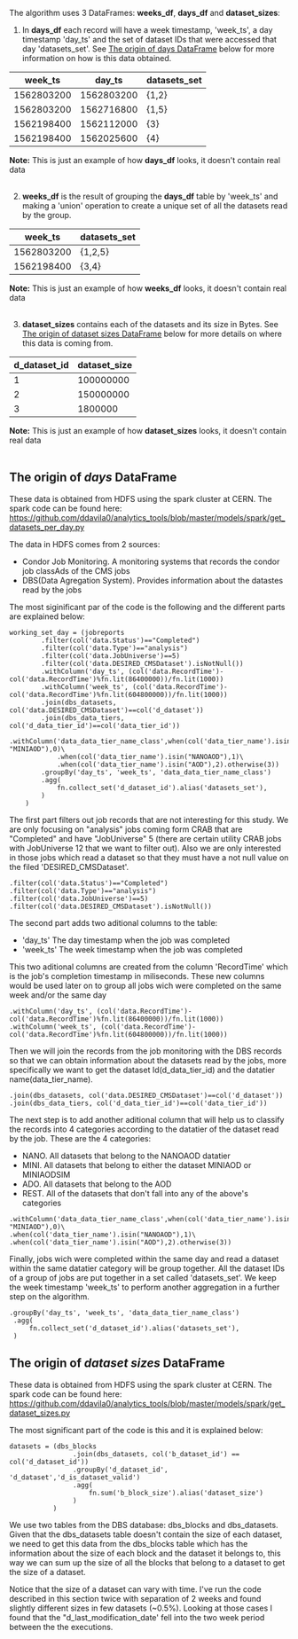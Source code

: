The algorithm uses 3 DataFrames: **weeks_df**, **days_df** and **dataset_sizes**: 

1) In **days_df** each record will have a week timestamp,
'week_ts', a day timestamp 'day_ts' and the set of dataset IDs that were accessed
that day 'datasets_set'. See [The origin of days DataFrame](#the-origin-of-days-dataframe) below for more information on how is this data obtained.


| week_ts    | day_ts     | datasets_set |
|------------|------------|--------------|
|1562803200  |1562803200  |{1,2}         |
|1562803200  |1562716800  |{1,5}         |
|1562198400  |1562112000  |{3}           |
|1562198400  |1562025600  |{4}           |
**Note:** This is just an example of how **days_df** looks, it doesn't contain real data
<br><br>



2) **weeks_df** is the result of grouping the **days_df**
table by 'week_ts' and making a 'union' operation to create a unique set of all
the datasets read by the group.

| week_ts    | datasets_set |
|------------|--------------|
|1562803200  |{1,2,5}       |
|1562198400  |{3,4}         |
**Note:** This is just an example of how **weeks_df** looks, it doesn't contain real data
<br><br>


3) **dataset_sizes** contains each of the datasets and its size in
Bytes. See [The origin of dataset sizes DataFrame](#the-origin-of-dataset-sizes-dataframe) below for more details on where this data is
coming from.


| d_dataset_id | dataset_size |
|--------------|--------------|
|1             | 100000000    |
|2             | 150000000    |
|3             | 1800000      |
**Note:** This is just an example of how **dataset_sizes** looks, it doesn't contain real data
<br><br>


## The origin of _days_ DataFrame

These data is obtained from HDFS using the spark cluster at CERN. The spark code
can be found here:
https://github.com/ddavila0/analytics_tools/blob/master/models/spark/get_datasets_per_day.py

The data in HDFS comes from 2 sources:
 * Condor Job Monitoring. A monitoring systems that records the condor job classAds of the CMS jobs
 * DBS(Data Agregation System). Provides information about the datastes read by the jobs 


The most siginificant par of the code is the following and the different parts are explained below:
```
working_set_day = (jobreports
        .filter(col('data.Status')=="Completed")
        .filter(col('data.Type')=="analysis")
        .filter(col('data.JobUniverse')==5)
        .filter(col('data.DESIRED_CMSDataset').isNotNull())
        .withColumn('day_ts', (col('data.RecordTime')-col('data.RecordTime')%fn.lit(86400000))/fn.lit(1000))
        .withColumn('week_ts', (col('data.RecordTime')-col('data.RecordTime')%fn.lit(604800000))/fn.lit(1000))
        .join(dbs_datasets, col('data.DESIRED_CMSDataset')==col('d_dataset'))
        .join(dbs_data_tiers, col('d_data_tier_id')==col('data_tier_id'))
        .withColumn('data_data_tier_name_class',when(col('data_tier_name').isin("MINIAODSIM", "MINIAOD"),0)\
            .when(col('data_tier_name').isin("NANOAOD"),1)\
            .when(col('data_tier_name').isin("AOD"),2).otherwise(3))
        .groupBy('day_ts', 'week_ts', 'data_data_tier_name_class')
        .agg(
            fn.collect_set('d_dataset_id').alias('datasets_set'),
        )
    )
```

The first part filters out job records that are not interesting for this
study. We are only focusing on "analysis" jobs coming form CRAB that are "Completed"
and have "JobUniverse" 5 (there are certain utility CRAB jobs with JobUniverse 12
that we want to filter out). Also we are only interested in those jobs which read a dataset so that they must
have a not null value on the filed 'DESIRED_CMSDataset'. 

```
.filter(col('data.Status')=="Completed")
.filter(col('data.Type')=="analysis")
.filter(col('data.JobUniverse')==5)
.filter(col('data.DESIRED_CMSDataset').isNotNull())
``` 

The second part adds two aditional columns to the table:
 * 'day_ts' The day timestamp when the job was completed
 * 'week_ts' The week timestamp when the job was completed

This two aditional columns are created from the column 'RecordTime' which is the
job's completion timestamp in miliseconds. These new columns would be used later
on to group all jobs wich were completed on the same week and/or the same day


```
.withColumn('day_ts', (col('data.RecordTime')-col('data.RecordTime')%fn.lit(86400000))/fn.lit(1000))
.withColumn('week_ts', (col('data.RecordTime')-col('data.RecordTime')%fn.lit(604800000))/fn.lit(1000))
``` 

Then we will join the records from the job monitoring with the DBS records so
that we can obtain information about the datasets read by the jobs, more 
specifically we want to get the dataset Id(d_data_tier_id) and the datatier
name(data_tier_name). 

```
.join(dbs_datasets, col('data.DESIRED_CMSDataset')==col('d_dataset'))
.join(dbs_data_tiers, col('d_data_tier_id')==col('data_tier_id'))
```

The next step is to add another aditional column that will help us to
classify the records into 4 categories according to the datatier of 
the dataset read by the job. These are the 4 categories: 

 * NANO. All datasets that belong to the NANOAOD datatier
 * MINI. All datasets that belong to either the dataset MINIAOD or MINIAODSIM
 * ADO.  All datasets that belong to the AOD 
 * REST. All of the datasets that don't fall into any of the above's categories

```
.withColumn('data_data_tier_name_class',when(col('data_tier_name').isin("MINIAODSIM", "MINIAOD"),0)\
.when(col('data_tier_name').isin("NANOAOD"),1)\
.when(col('data_tier_name').isin("AOD"),2).otherwise(3))
```

Finally, jobs wich were completed within the same day and read a dataset within
the same datatier category will be group together. All the dataset IDs of a group
of jobs are put together in a set called 'datasets_set'. We keep the week timestamp
'week_ts' to perform another aggregation in a further step on the algorithm. 

```
.groupBy('day_ts', 'week_ts', 'data_data_tier_name_class')
 .agg(
     fn.collect_set('d_dataset_id').alias('datasets_set'),
 )
```

## The origin of _dataset sizes_ DataFrame

These data is obtained from HDFS using the spark cluster at CERN. The spark code
can be found here:
https://github.com/ddavila0/analytics_tools/blob/master/models/spark/get_dataset_sizes.py

The most significant part of the code is this and it is explained below:

```
datasets = (dbs_blocks
                .join(dbs_datasets, col('b_dataset_id') == col('d_dataset_id'))
                .groupBy('d_dataset_id', 'd_dataset','d_is_dataset_valid')
                .agg(
                    fn.sum('b_block_size').alias('dataset_size')
                )
           )
```

We use two tables from the DBS database: dbs_blocks and dbs_datasets. Given that
the dbs_datasets table doesn't contain the size of each dataset, we need to get
this data from the dbs_blocks table which has the information about the size of
each block and the dataset it belongs to, this way we can sum up the size of all 
the blocks that belong to a dataset to get the size of a dataset.

Notice that the size of a dataset can vary with time. I've run the code described
in this section twice with separation of 2 weeks and found
slightly different sizes in few datasets (~0.5%). Looking at those cases I found
that the "d_last_modification_date' fell into the two week period between the
the executions.



